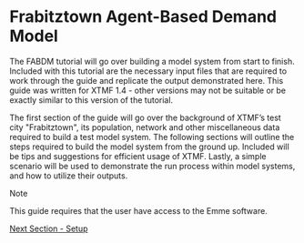 # Frabitztown Agent-Based Demand Model

The FABDM tutorial will go over building a model system from start to finish. Included with this tutorial are the necessary input files that are required to work through the guide and replicate the output demonstrated here. This guide was written for XTMF 1.4 - other versions may not be suitable or be exactly similar to this version of the tutorial.

The first section of the guide will go over the background of XTMF’s test city "Frabitztown", its population, network and other miscellaneous data required to build a test model system. The following sections will outline the steps required to build the model system from the ground up. Included will be tips and suggestions for efficient usage of XTMF. Lastly, a simple scenario will be used to demonstrate the run process within model systems, and how to utilize their outputs.

> [!NOTE]
> This guide requires that the user have access to the Emme software.

[Next Section - Setup](xref:fabdm-setup.md)